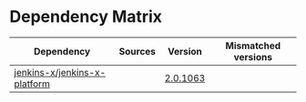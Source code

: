 # Dependency Matrix

Dependency | Sources | Version | Mismatched versions
---------- | ------- | ------- | -------------------
[jenkins-x/jenkins-x-platform](https://github.com/jenkins-x/jenkins-x-platform.git) |  | [2.0.1063](https://github.com/jenkins-x/jenkins-x-platform/releases/tag/v2.0.1063) | 
